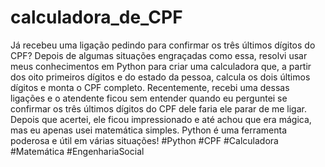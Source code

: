 # calculadora_de_CPF

Já recebeu uma ligação pedindo para confirmar os três últimos dígitos do CPF? Depois de algumas situações engraçadas como essa, resolvi usar meus conhecimentos em Python para criar uma calculadora que, a partir dos oito primeiros dígitos e do estado da pessoa, calcula os dois últimos dígitos e monta o CPF completo. Recentemente, recebi uma dessas ligações e o atendente ficou sem entender quando eu perguntei se confirmar os três últimos dígitos do CPF dele faria ele parar de me ligar. Depois que acertei, ele ficou impressionado e até achou que era mágica, mas eu apenas usei matemática simples. Python é uma ferramenta poderosa e útil em várias situações! #Python #CPF #Calculadora #Matemática #EngenhariaSocial
